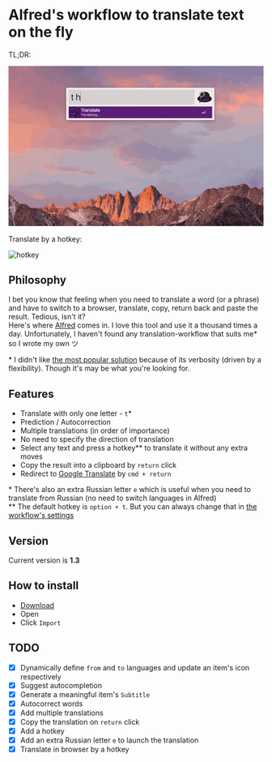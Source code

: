 # Alfred's workflow to translate text on the fly

TL;DR:

![tl;dr](tldr.gif)

Translate by a hotkey:

![hotkey](hotkey.gif)

## Philosophy

I bet you know that feeling when you need to translate a word (or a phrase) and have to switch to a browser, translate, copy, return back and paste the result. Tedious, isn't it?  
Here's where [Alfred](https://www.alfredapp.com) comes in. I love this tool and use it a thousand times a day. Unfortunately, I haven't found any translation-workflow that suits me&#42; so I wrote my own ツ

&#42; I didn't like [the most popular solution](https://github.com/thomashempel/AlfredGoogleTranslateWorkflow) because of its verbosity (driven by a flexibility). Though it's may be what you're looking for.

## Features

  - Translate with only one letter - `t`&#42;
  - Prediction / Autocorrection
  - Multiple translations (in order of importance)
  - No need to specify the direction of translation
  - Select any text and press a hotkey&#42;&#42; to translate it without any extra moves
  - Copy the result into a clipboard by `return` click
  - Redirect to [Google Translate](https://translate.google.com/) by `cmd + return`

&#42; There's also an extra Russian letter `е` which is useful when you need to translate from Russian (no need to switch languages in Alfred)  
&#42;&#42; The default hotkey is `option + t`. But you can always change that in [the workflow's settings](https://www.alfredapp.com/blog/tips-and-tricks/tutorial-importing-and-setting-up-alfred-workflows/)

## Version

Current version is **1.3**

## How to install

  - [Download](https://github.com/NikolayKul/alfred-translate-on-the-fly/raw/master/Translate_on_the_fly.alfredworkflow)
  - Open
  - Click `Import`

## TODO

  - [x] Dynamically define `from` and `to` languages and update an item's icon respectively
  - [x] Suggest autocompletion
  - [x] Generate a meaningful item's `Subtitle`
  - [x] Autocorrect words
  - [x] Add multiple translations
  - [x] Copy the translation on `return` click
  - [x] Add a hotkey
  - [x] Add an extra Russian letter `е` to launch the translation
  - [x] Translate in browser by a hotkey
